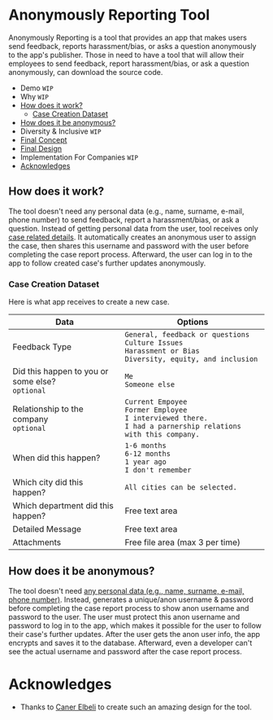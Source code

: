 # Anonymously Reporting Tool
Anonymously Reporting is a tool that provides an app that makes users send feedback, reports harassment/bias, or asks a question anonymously to the app's publisher. Those in need to have a tool that will allow their employees to send feedback, report harassment/bias, or ask a question anonymously, can download the source code. 

<!-- [If you want to get more information about the implementation click here.](#implementation-for-companies "If you want to get more information about the implementation click here.") -->

* Demo `WIP`
* Why `WIP`
* [How does it work?](#how-does-it-work "How does it work?")
	* [Case Creation Dataset](#case-creation-dataset "Case Creation Dataset")
* [How does it be anonymous?](#how-does-it-be-anonymous "How does it be anonymous?")
* Diversity & Inclusive `WIP`
* [Final Concept](https://miro.com/app/board/o9J_lW60VQs=/ "Full Concept")
* [Final Design](https://www.figma.com/file/TquNrHQ9d4TlC0z6DWeGbO/Untitled?node-id=13%3A159 "Full Design")
* Implementation For Companies `WIP`
* [Acknowledges](#acknowledges "Acknowledges")

## How does it work?
The tool doesn't need any personal data (e.g., name, surname, e-mail, phone number) to send feedback, report a harassment/bias, or ask a question. Instead of getting personal data from the user, tool receives only [case related details](#case-creation-dataset "Case Creation Dataset"). It automatically creates an anonymous user to assign the case, then shares this username and password with the user before completing the case report process. Afterward, the user can log in to the app to follow created case's further updates anonymously. 

### Case Creation Dataset
Here is what app receives to create a new case.

| Data | Options |
| ------------ | ------------ |
| Feedback Type | `General, feedback or questions` <br> `Culture Issues` <br>`Harassment or Bias`<br> `Diversity, equity, and inclusion` |
| Did this happen to you or some else? <br> `optional` | `Me` <br> `Someone else` |
| Relationship to the company <br> `optional` | `Current Empoyee` <br> `Former Employee` <br> `I interviewed there.` <br> `I had a parnership relations with this company.` |
| When did this happen? | `1-6 months` <br> `6-12 months` <br> `1 year ago`  <br> `I don't remember`  |
| Which city did this happen?  | `All cities can be selected.` |
| Which department did this happen? | Free text area |
| Detailed Message | Free text area  |
| Attachments | Free file area (max 3 per time)  |

## How does it be anonymous?
The tool doesn't need [any personal data (e.g., name, surname, e-mail, phone number)](#how-does-it-work "How does it work?"). Instead, generates a unique/anon username & password before completing the case report process to show anon username and password to the user. The user must protect this anon username and password to log in to the app, which makes it possible for the user to follow their case's further updates. After the user gets the anon user info, the app encrypts and saves it to the database. Afterward, even a developer can't see the actual username and password after the case report process. 

# Acknowledges
* Thanks to [Caner Elbeli](https://www.linkedin.com/in/caner-elbeli-87440819a/ "Caner Elbeli") to create such an amazing design for the tool.

